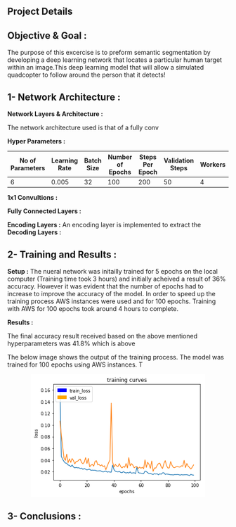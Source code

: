 ## Project Details

## Objective & Goal :

The purpose of this excercise is to preform  semantic segmentation by developing a deep learning network that locates a particular human target within an image.This deep learning model that will allow a simulated quadcopter to follow around the person that it detects!

## 1- Network Architecture : 

__Network Layers & Architecture :__

The network architecture used is that of a fully conv

__Hyper Parameters :__

No of Parameters | Learning Rate | Batch Size | Number of Epochs | Steps Per Epoch  | Validation Steps | Workers
--- | --- | --- | --- | ---| --- | ---
6 | 0.005 | 32 | 100 | 200| 50| 4


__1x1 Convultions :__

__Fully Connected Layers :__

__Encoding Layers :__
An encoding layer is implemented to extract the 
__Decoding Layers :__

## 2- Training and Results : 

__Setup :__
The nueral network was initailly trained for 5 epochs on the local computer (Training time took 3 hours) and initially acheived a result of 36% accuracy. However it was evident that the number of epochs had to increase to improve the accuracy of the model. In order to speed up the training process AWS instances were used and for 100 epochs. Training with AWS for 100 epochs took around 4 hours to complete.  

__Results :__

The final accuracy result received based on the above mentioned hyperparameters was 41.8% which is above 

The below image shows the output of the training process. The model was trained for 100 epochs using AWS instances. T
<p align="center"><img src="./Images/result.png" /></p>

## 3- Conclusions : 
